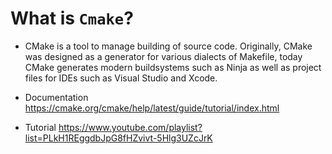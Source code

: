 # What is `Cmake`?
- CMake is a tool to manage building of source code. Originally, CMake was designed as a generator for various dialects of Makefile, today CMake generates modern buildsystems such as Ninja as well as project files for IDEs such as Visual Studio and Xcode.

- Documentation https://cmake.org/cmake/help/latest/guide/tutorial/index.html
- Tutorial https://www.youtube.com/playlist?list=PLkH1REggdbJpG8fHZvivt-5Hlg3UZcJrK
